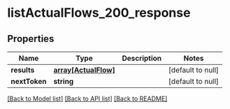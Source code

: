 # listActualFlows_200_response

## Properties
Name | Type | Description | Notes
------------ | ------------- | ------------- | -------------
**results** | [**array[ActualFlow]**](ActualFlow.md) |  | [default to null]
**nextToken** | **string** |  | [default to null]

[[Back to Model list]](../README.md#documentation-for-models) [[Back to API list]](../README.md#documentation-for-api-endpoints) [[Back to README]](../README.md)


